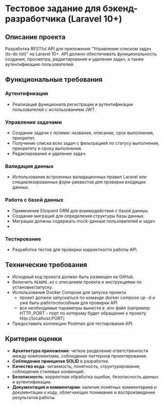 # Тестовое задание для бэкенд-разработчика (Laravel 10+)

## Описание проекта
Разработка RESTful API для приложения "Управление списком задач (to-do list)" на Laravel 10+. API должно обеспечивать функциональность создания, просмотра, редактирования и удаления задач, а также аутентификацию пользователей.

## Функциональные требования

### Аутентификация
- Реализация функционала регистрации и аутентификации пользователей с использованием JWT.

### Управление задачами
- Создание задачи с полями: название, описание, срок выполнения, приоритет.
- Получение списка всех задач с фильтрацией по статусу выполнения, приоритету и сроку выполнения.
- Редактирование и удаление задач.

### Валидация данных
- Использование встроенных валидационных правил Laravel или специализированных форм-реквестов для проверки входящих данных.

### Работа с базой данных
- Применение Eloquent ORM для взаимодействия с базой данных.
- Создание миграций для определения структуры базы данных.
- Миграции должны содержать mock-данные пользователей и задач
- 
### Тестирование
- Разработка тестов для проверки корректности работы API.

## Технические требования

- Исходный код проекта должен быть размещен на GitHub.
- Включить `README.md` с описанием проекта и инструкциями по установке/запуску.
- Использование Docker Compose для запуска проекта
  - проект должен запускаться по команде docker compose up -d и уже быть работоспособным для проверки API
  - все необходимые параметры вынести в .env файл (например HTTP_PORT - порт по которому будет обращение к проекту http://localhost:PORT)
- Предоставить коллекцию Postman для тестирования API.

## Критерии оценки

- **Архитектура приложения**: четкое разделение ответственности между компонентами, соблюдение паттернов проектирования.
- **Соблюдение принципов SOLID** в разработке.
- **Качество кода**: читаемость, понятность, структурирование, соблюдение стилевых конвенций.
- **Безопасность**: корректная обработка ошибок, безопасность данных и аутентификации.
- **Документация и комментарии**: наличие понятных комментариев и документации к коду, облегчающих понимание и воспроизведение результатов работы.
